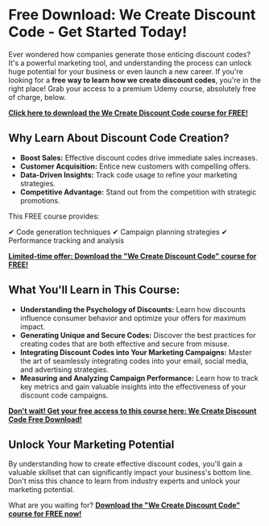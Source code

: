 # Free Download: We Create Discount Code - Get Started Today!

Ever wondered how companies generate those enticing discount codes? It's a powerful marketing tool, and understanding the process can unlock huge potential for your business or even launch a new career. If you're looking for a **free way to learn how we create discount codes**, you're in the right place! Grab your access to a premium Udemy course, absolutely free of charge, below.

[**Click here to download the We Create Discount Code course for FREE!**](https://udemywork.com/we-create-discount-code)

## Why Learn About Discount Code Creation?

*   **Boost Sales:** Effective discount codes drive immediate sales increases.
*   **Customer Acquisition:** Entice new customers with compelling offers.
*   **Data-Driven Insights:** Track code usage to refine your marketing strategies.
*   **Competitive Advantage:** Stand out from the competition with strategic promotions.

This FREE course provides:

✔ Code generation techniques
✔ Campaign planning strategies
✔ Performance tracking and analysis

[**Limited-time offer: Download the "We Create Discount Code" course for FREE!**](https://udemywork.com/we-create-discount-code)

## What You'll Learn in This Course:

*   **Understanding the Psychology of Discounts:** Learn how discounts influence consumer behavior and optimize your offers for maximum impact.
*   **Generating Unique and Secure Codes:** Discover the best practices for creating codes that are both effective and secure from misuse.
*   **Integrating Discount Codes into Your Marketing Campaigns:** Master the art of seamlessly integrating codes into your email, social media, and advertising strategies.
*   **Measuring and Analyzing Campaign Performance:** Learn how to track key metrics and gain valuable insights into the effectiveness of your discount code campaigns.

[**Don't wait! Get your free access to this course here: We Create Discount Code Free Download!**](https://udemywork.com/we-create-discount-code)

## Unlock Your Marketing Potential

By understanding how to create effective discount codes, you'll gain a valuable skillset that can significantly impact your business's bottom line. Don't miss this chance to learn from industry experts and unlock your marketing potential.

What are you waiting for? [**Download the "We Create Discount Code" course for FREE now!**](https://udemywork.com/we-create-discount-code)
